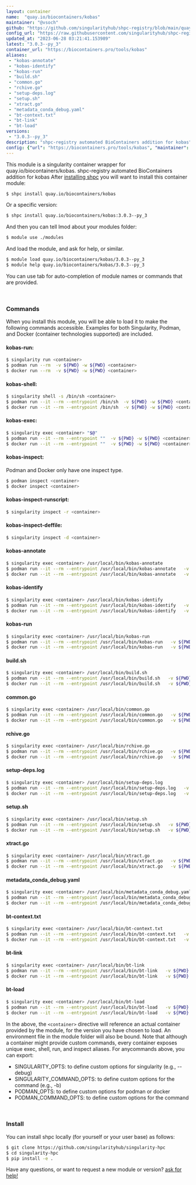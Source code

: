 ```yaml
---
layout: container
name:  "quay.io/biocontainers/kobas"
maintainer: "@vsoch"
github: "https://github.com/singularityhub/shpc-registry/blob/main/quay.io/biocontainers/kobas/container.yaml"
config_url: "https://raw.githubusercontent.com/singularityhub/shpc-registry/main/quay.io/biocontainers/kobas/container.yaml"
updated_at: "2023-06-28 03:21:41.153989"
latest: "3.0.3--py_3"
container_url: "https://biocontainers.pro/tools/kobas"
aliases:
 - "kobas-annotate"
 - "kobas-identify"
 - "kobas-run"
 - "build.sh"
 - "common.go"
 - "rchive.go"
 - "setup-deps.log"
 - "setup.sh"
 - "xtract.go"
 - "metadata_conda_debug.yaml"
 - "bt-context.txt"
 - "bt-link"
 - "bt-load"
versions:
 - "3.0.3--py_3"
description: "shpc-registry automated BioContainers addition for kobas"
config: {"url": "https://biocontainers.pro/tools/kobas", "maintainer": "@vsoch", "description": "shpc-registry automated BioContainers addition for kobas", "latest": {"3.0.3--py_3": "sha256:430b30f6141a51f581f301e8b66bbb8db401d730673acb9eb6ef28ace78a9c66"}, "tags": {"3.0.3--py_3": "sha256:430b30f6141a51f581f301e8b66bbb8db401d730673acb9eb6ef28ace78a9c66"}, "docker": "quay.io/biocontainers/kobas", "aliases": {"kobas-annotate": "/usr/local/bin/kobas-annotate", "kobas-identify": "/usr/local/bin/kobas-identify", "kobas-run": "/usr/local/bin/kobas-run", "build.sh": "/usr/local/bin/build.sh", "common.go": "/usr/local/bin/common.go", "rchive.go": "/usr/local/bin/rchive.go", "setup-deps.log": "/usr/local/bin/setup-deps.log", "setup.sh": "/usr/local/bin/setup.sh", "xtract.go": "/usr/local/bin/xtract.go", "metadata_conda_debug.yaml": "/usr/local/bin/metadata_conda_debug.yaml", "bt-context.txt": "/usr/local/bin/bt-context.txt", "bt-link": "/usr/local/bin/bt-link", "bt-load": "/usr/local/bin/bt-load"}}
---
```


This module is a singularity container wrapper for quay.io/biocontainers/kobas.
shpc-registry automated BioContainers addition for kobas
After [installing shpc](#install) you will want to install this container module:


```bash
$ shpc install quay.io/biocontainers/kobas
```

Or a specific version:

```bash
$ shpc install quay.io/biocontainers/kobas:3.0.3--py_3
```

And then you can tell lmod about your modules folder:

```bash
$ module use ./modules
```

And load the module, and ask for help, or similar.

```bash
$ module load quay.io/biocontainers/kobas/3.0.3--py_3
$ module help quay.io/biocontainers/kobas/3.0.3--py_3
```

You can use tab for auto-completion of module names or commands that are provided.

<br>

### Commands

When you install this module, you will be able to load it to make the following commands accessible.
Examples for both Singularity, Podman, and Docker (container technologies supported) are included.

#### kobas-run:

```bash
$ singularity run <container>
$ podman run --rm  -v ${PWD} -w ${PWD} <container>
$ docker run --rm  -v ${PWD} -w ${PWD} <container>
```

#### kobas-shell:

```bash
$ singularity shell -s /bin/sh <container>
$ podman run --it --rm --entrypoint /bin/sh  -v ${PWD} -w ${PWD} <container>
$ docker run --it --rm --entrypoint /bin/sh  -v ${PWD} -w ${PWD} <container>
```

#### kobas-exec:

```bash
$ singularity exec <container> "$@"
$ podman run --it --rm --entrypoint ""  -v ${PWD} -w ${PWD} <container> "$@"
$ docker run --it --rm --entrypoint ""  -v ${PWD} -w ${PWD} <container> "$@"
```

#### kobas-inspect:

Podman and Docker only have one inspect type.

```bash
$ podman inspect <container>
$ docker inspect <container>
```

#### kobas-inspect-runscript:

```bash
$ singularity inspect -r <container>
```

#### kobas-inspect-deffile:

```bash
$ singularity inspect -d <container>
```


#### kobas-annotate

```bash
$ singularity exec <container> /usr/local/bin/kobas-annotate
$ podman run --it --rm --entrypoint /usr/local/bin/kobas-annotate   -v ${PWD} -w ${PWD} <container> -c " $@"
$ docker run --it --rm --entrypoint /usr/local/bin/kobas-annotate   -v ${PWD} -w ${PWD} <container> -c " $@"
```


#### kobas-identify

```bash
$ singularity exec <container> /usr/local/bin/kobas-identify
$ podman run --it --rm --entrypoint /usr/local/bin/kobas-identify   -v ${PWD} -w ${PWD} <container> -c " $@"
$ docker run --it --rm --entrypoint /usr/local/bin/kobas-identify   -v ${PWD} -w ${PWD} <container> -c " $@"
```


#### kobas-run

```bash
$ singularity exec <container> /usr/local/bin/kobas-run
$ podman run --it --rm --entrypoint /usr/local/bin/kobas-run   -v ${PWD} -w ${PWD} <container> -c " $@"
$ docker run --it --rm --entrypoint /usr/local/bin/kobas-run   -v ${PWD} -w ${PWD} <container> -c " $@"
```


#### build.sh

```bash
$ singularity exec <container> /usr/local/bin/build.sh
$ podman run --it --rm --entrypoint /usr/local/bin/build.sh   -v ${PWD} -w ${PWD} <container> -c " $@"
$ docker run --it --rm --entrypoint /usr/local/bin/build.sh   -v ${PWD} -w ${PWD} <container> -c " $@"
```


#### common.go

```bash
$ singularity exec <container> /usr/local/bin/common.go
$ podman run --it --rm --entrypoint /usr/local/bin/common.go   -v ${PWD} -w ${PWD} <container> -c " $@"
$ docker run --it --rm --entrypoint /usr/local/bin/common.go   -v ${PWD} -w ${PWD} <container> -c " $@"
```


#### rchive.go

```bash
$ singularity exec <container> /usr/local/bin/rchive.go
$ podman run --it --rm --entrypoint /usr/local/bin/rchive.go   -v ${PWD} -w ${PWD} <container> -c " $@"
$ docker run --it --rm --entrypoint /usr/local/bin/rchive.go   -v ${PWD} -w ${PWD} <container> -c " $@"
```


#### setup-deps.log

```bash
$ singularity exec <container> /usr/local/bin/setup-deps.log
$ podman run --it --rm --entrypoint /usr/local/bin/setup-deps.log   -v ${PWD} -w ${PWD} <container> -c " $@"
$ docker run --it --rm --entrypoint /usr/local/bin/setup-deps.log   -v ${PWD} -w ${PWD} <container> -c " $@"
```


#### setup.sh

```bash
$ singularity exec <container> /usr/local/bin/setup.sh
$ podman run --it --rm --entrypoint /usr/local/bin/setup.sh   -v ${PWD} -w ${PWD} <container> -c " $@"
$ docker run --it --rm --entrypoint /usr/local/bin/setup.sh   -v ${PWD} -w ${PWD} <container> -c " $@"
```


#### xtract.go

```bash
$ singularity exec <container> /usr/local/bin/xtract.go
$ podman run --it --rm --entrypoint /usr/local/bin/xtract.go   -v ${PWD} -w ${PWD} <container> -c " $@"
$ docker run --it --rm --entrypoint /usr/local/bin/xtract.go   -v ${PWD} -w ${PWD} <container> -c " $@"
```


#### metadata_conda_debug.yaml

```bash
$ singularity exec <container> /usr/local/bin/metadata_conda_debug.yaml
$ podman run --it --rm --entrypoint /usr/local/bin/metadata_conda_debug.yaml   -v ${PWD} -w ${PWD} <container> -c " $@"
$ docker run --it --rm --entrypoint /usr/local/bin/metadata_conda_debug.yaml   -v ${PWD} -w ${PWD} <container> -c " $@"
```


#### bt-context.txt

```bash
$ singularity exec <container> /usr/local/bin/bt-context.txt
$ podman run --it --rm --entrypoint /usr/local/bin/bt-context.txt   -v ${PWD} -w ${PWD} <container> -c " $@"
$ docker run --it --rm --entrypoint /usr/local/bin/bt-context.txt   -v ${PWD} -w ${PWD} <container> -c " $@"
```


#### bt-link

```bash
$ singularity exec <container> /usr/local/bin/bt-link
$ podman run --it --rm --entrypoint /usr/local/bin/bt-link   -v ${PWD} -w ${PWD} <container> -c " $@"
$ docker run --it --rm --entrypoint /usr/local/bin/bt-link   -v ${PWD} -w ${PWD} <container> -c " $@"
```


#### bt-load

```bash
$ singularity exec <container> /usr/local/bin/bt-load
$ podman run --it --rm --entrypoint /usr/local/bin/bt-load   -v ${PWD} -w ${PWD} <container> -c " $@"
$ docker run --it --rm --entrypoint /usr/local/bin/bt-load   -v ${PWD} -w ${PWD} <container> -c " $@"
```



In the above, the `<container>` directive will reference an actual container provided
by the module, for the version you have chosen to load. An environment file in the
module folder will also be bound. Note that although a container
might provide custom commands, every container exposes unique exec, shell, run, and
inspect aliases. For anycommands above, you can export:

 - SINGULARITY_OPTS: to define custom options for singularity (e.g., --debug)
 - SINGULARITY_COMMAND_OPTS: to define custom options for the command (e.g., -b)
 - PODMAN_OPTS: to define custom options for podman or docker
 - PODMAN_COMMAND_OPTS: to define custom options for the command

<br>

### Install

You can install shpc locally (for yourself or your user base) as follows:

```bash
$ git clone https://github.com/singularityhub/singularity-hpc
$ cd singularity-hpc
$ pip install -e .
```

Have any questions, or want to request a new module or version? [ask for help!](https://github.com/singularityhub/singularity-hpc/issues)